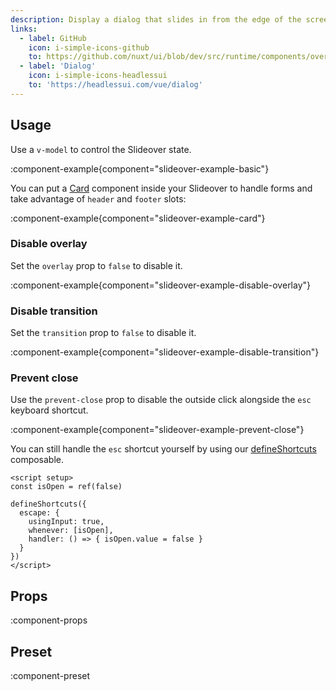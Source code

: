 ```yaml
---
description: Display a dialog that slides in from the edge of the screen.
links:
  - label: GitHub
    icon: i-simple-icons-github
    to: https://github.com/nuxt/ui/blob/dev/src/runtime/components/overlays/Slideover.vue
  - label: 'Dialog'
    icon: i-simple-icons-headlessui
    to: 'https://headlessui.com/vue/dialog'
---
```


## Usage

Use a `v-model` to control the Slideover state.

:component-example{component="slideover-example-basic"}

You can put a [Card](/layout/card) component inside your Slideover to handle forms and take advantage of `header` and `footer` slots:

:component-example{component="slideover-example-card"}

### Disable overlay

Set the `overlay` prop to `false` to disable it.

:component-example{component="slideover-example-disable-overlay"}

### Disable transition

Set the `transition` prop to `false` to disable it.

:component-example{component="slideover-example-disable-transition"}

### Prevent close

Use the `prevent-close` prop to disable the outside click alongside the `esc` keyboard shortcut.

:component-example{component="slideover-example-prevent-close"}

You can still handle the `esc` shortcut yourself by using our [defineShortcuts](/getting-started/shortcuts#defineshortcuts) composable.

```vue
<script setup>
const isOpen = ref(false)

defineShortcuts({
  escape: {
    usingInput: true,
    whenever: [isOpen],
    handler: () => { isOpen.value = false }
  }
})
</script>
```

## Props

:component-props

## Preset

:component-preset
